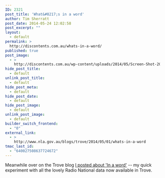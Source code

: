 ```yaml
---
ID: 2321
post_title: 'What&#8217;s in a word'
author: Tim Sherratt
post_date: 2014-05-24 12:02:58
post_excerpt: ""
layout:
  - default
permalink: >
  http://discontents.com.au/whats-in-a-word/
published: true
post_image:
  - >
    http://discontents.com.au/wp-content/uploads/2014/05/Screen-Shot-2014-04-12-at-11.31.59-am.png
hide_post_title:
  - default
unlink_post_title:
  - default
hide_post_meta:
  - default
hide_post_date:
  - default
hide_post_image:
  - default
unlink_post_image:
  - default
builder_switch_frontend:
  - "0"
external_link:
  - >
    http://www.nla.gov.au/blogs/trove/2014/05/01/whats-in-a-word
tmac_last_id:
  - "640027508637724672"
---
```

Meanwhile over on the Trove blog <a href="http://www.nla.gov.au/blogs/trove/2014/05/01/whats-in-a-word">I posted about 'In a word'</a> -- my quick experiment with all the lovely Radio National data now available in Trove.